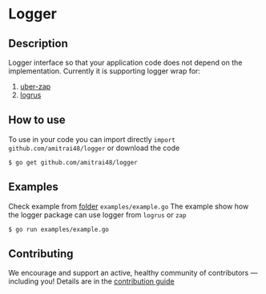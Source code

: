 # Logger
## Description
Logger interface so that your application code does not depend on the implementation. Currently it is supporting logger wrap for:
1. [uber-zap](https://github.com/uber-go/zap)
2. [logrus](https://github.com/sirupsen/logrus)

## How to use
To use in your code you can import directly `import github.com/amitrai48/logger` or download the code

```
$ go get github.com/amitrai48/logger
```

## Examples
Check example from [folder](https://github.com/amitrai48/logger/examples/example.go) `examples/example.go`
The example show how the logger package can use logger from `logrus` or `zap`
```
$ go run examples/example.go
```

## Contributing
We encourage and support an active, healthy community of contributors — including you! Details are in the [contribution guide](https://github.com/amitrai48/logger/blob/master/CONTRIBUTING.md)
